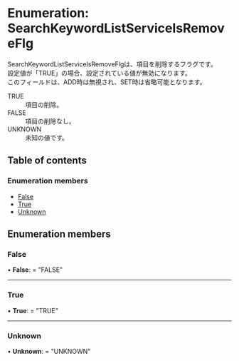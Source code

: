 # Enumeration: SearchKeywordListServiceIsRemoveFlg


<div lang=\"ja\"> SearchKeywordListServiceIsRemoveFlgは、項目を削除するフラグです。<br> 設定値が「TRUE」の場合、設定されている値が無効になります。<br> このフィールドは、ADD時は無視され、SET時は省略可能となります。 </div>  <dl class=term>   <dt class=\"term__item\">TRUE</dt>   <dd class=\"term__desc\"><span lang=\"ja\">項目の削除。</span></dd>   <dt class=\"term__item\">FALSE</dt>   <dd class=\"term__desc\"><span lang=\"ja\">項目の削除なし。</span></dd>   <dt class=\"term__item\">UNKNOWN</dt>   <dd class=\"term__desc\"><span lang=\"ja\">未知の値です。</span></dd> </dl>

## Table of contents

### Enumeration members

- [False](searchkeywordlistserviceisremoveflg.md#false)
- [True](searchkeywordlistserviceisremoveflg.md#true)
- [Unknown](searchkeywordlistserviceisremoveflg.md#unknown)

## Enumeration members

### False

• **False**: = "FALSE"

___

### True

• **True**: = "TRUE"

___

### Unknown

• **Unknown**: = "UNKNOWN"
